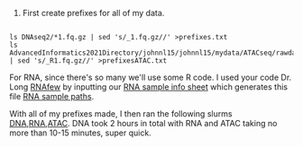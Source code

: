 1) First create prefixes for all of my data. 

```

ls DNAseq2/*1.fq.gz | sed 's/_1.fq.gz//' >prefixes.txt 
ls AdvancedInformatics2021Directory/johnnl15/johnnl15/mydata/ATACseq/rawdata/*R1.fq.gz | sed 's/_R1.fq.gz//' >prefixesATAC.txt 

```

For RNA, since there's so many we'll use some R code. I used your code Dr. Long [RNAfew](RNAfew.R) by inputting our [RNA sample info sheet](RNAseq384_SampleCoding.txt) which generates this file [RNA sample paths](shortRNAseq.names.txt). 

With all of my prefixes made, I then ran the following slurms [DNA](myDNAjob.sh),[RNA](MyRNAjob.sh),[ATAC](MyATACjob.sh). DNA took 2 hours in total with RNA and ATAC taking no more than 10-15 minutes, super quick. 
